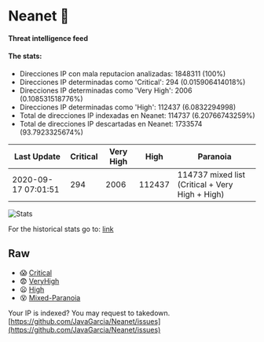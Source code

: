 # Neanet :hocho:
#### Threat intelligence feed
#### The stats:

- Direcciones IP con mala reputacion analizadas: 1848311 (100%)
- Direcciones IP determinadas como 'Critical':  294 (0.015906414018%)
- Direcciones IP determinadas como 'Very High':  2006 (0.108531518776%)
- Direcciones IP determinadas como 'High':  112437 (6.0832294998)
- Total de direcciones IP indexadas en Neanet:  114737 (6.20766743259%)
- Total de direcciones IP descartadas en Neanet:  1733574 (93.7923325674%)

| Last Update | Critical | Very High | High | Paranoia |
| --- | --- | --- | --- | --- |
| 2020-09-17 07:01:51 | 294 | 2006 | 112437 | 114737 mixed list (Critical + Very High + High)|

![Stats](https://docs.google.com/spreadsheets/d/e/2PACX-1vSnaNMIXVabIpDJjufMlzH7poXnshF3mgd8Is1g9ytUEzVsP5my4Trn8f-xkoLLQ38xpL3HtmUexLo6/pubchart?oid=501124687&format=image)

For the historical stats go to: [link](/stats.csv)
## Raw
- :scream: [Critical](https://raw.githubusercontent.com/JavaGarcia/Neanet/master/blacklists/neanet_critical.txt)
- :fearful: [VeryHigh](https://raw.githubusercontent.com/JavaGarcia/Neanet/master/blacklists/neanet_veryHigh.txtt)
- :frowning: [High](https://raw.githubusercontent.com/JavaGarcia/Neanet/master/blacklists/neanet_high.txt)
- :dizzy_face: [Mixed-Paranoia](https://raw.githubusercontent.com/JavaGarcia/Neanet/master/blacklists/neanet_all.txt)


Your IP is indexed? You may request to takedown. [https://github.com/JavaGarcia/Neanet/issues](https://github.com/JavaGarcia/Neanet/issues)














































































































































































































































































































































































































































































































































































































































































































































































































































































